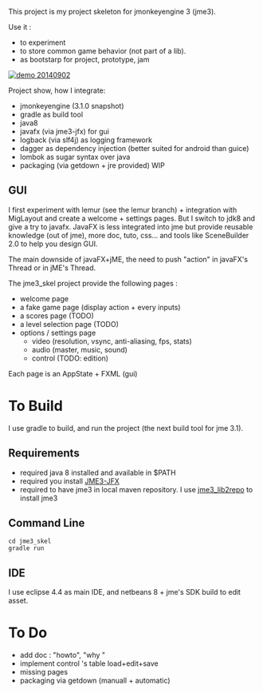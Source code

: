 This project is my project skeleton for jmonkeyengine 3 (jme3).

Use it :
* to experiment
* to store common game behavior (not part of a lib).
* as bootstarp for project, prototype, jam

[![demo 20140902](http://img.youtube.com/vi/TGXrvvhBb_c/0.jpg)](http://www.youtube.com/watch?v=TGXrvvhBb_c)

Project show, how I integrate:

* jmonkeyengine (3.1.0 snapshot)
* gradle as build tool
* java8
* javafx (via jme3-jfx) for gui 
* logback (via slf4j) as logging framework
* dagger as dependency injection (better suited for android than guice)
* lombok as sugar syntax over java
* packaging (via getdown + jre provided) WIP

## GUI

I first experiment with lemur (see the lemur branch) + integration with MigLayout and create a welcome + settings pages.
But I switch to jdk8 and give a try to javafx. JavaFX is less integrated into jme but provide reusable knowledge (out of jme), more doc, tuto, css... and tools like SceneBuilder 2.0 to help you design GUI.

The main downside of javaFX+jME, the need to push "action" in javaFX's Thread or in jME's Thread.

The jme3_skel project provide the following pages :

* welcome page
* a fake game page (display action + every inputs)
* a scores page (TODO)
* a level selection page (TODO)
* options / settings page
  * video (resolution, vsync, anti-aliasing, fps, stats)
  * audio (master, music, sound)
  * control (TODO: edition)

Each page is an AppState + FXML (gui)

# To Build

I use gradle to build, and run the project (the next build tool for jme 3.1).

## Requirements

* required java 8 installed and available in $PATH
* required you install [JME3-JFX](https://github.com/empirephoenix/JME3-JFX)
* required to have jme3 in local maven repository. I use [jme3_lib2repo](https://github.com/davidB/jme3_lib2repo) to install jme3

## Command Line

```
cd jme3_skel
gradle run
```

## IDE

I use eclipse 4.4 as main IDE, and netbeans 8 + jme's SDK build to edit asset.

# To Do

* add  doc : "howto", "why "
* implement control 's table load+edit+save
* missing pages
* packaging via getdown (manuall + automatic)